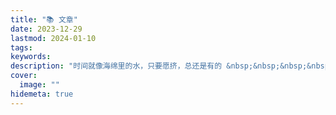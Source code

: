 ```yaml
---
title: "📚 文章"
date: 2023-12-29
lastmod: 2024-01-10
tags:
keywords:
description: "时间就像海绵里的水，只要愿挤，总还是有的 &nbsp;&nbsp;&nbsp;&nbsp;&nbsp;&nbsp;&nbsp;&nbsp;——鲁迅"
cover:
  image: ""
hidemeta: true 
---
```

